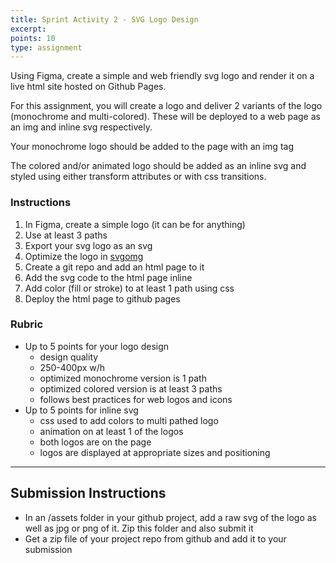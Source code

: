 ```yaml
---
title: Sprint Activity 2 - SVG Logo Design
excerpt:
points: 10
type: assignment
---
```


Using Figma, create a simple and web friendly svg logo and render it on a live html site hosted on Github Pages.

For this assignment, you will create a logo and deliver 2 variants of the logo (monochrome and multi-colored). These will be deployed to a web page as an img and inline svg respectively.

Your monochrome logo should be added to the page with an img tag

The colored and/or animated logo should be added as an inline svg and styled using either transform attributes or with css transitions.

### Instructions

1. In Figma, create a simple logo (it can be for anything)
2. Use at least 3 paths
3. Export your svg logo as an svg
4. Optimize the logo in [svgomg](https://jakearchibald.github.io/svgomg/)
5. Create a git repo and add an html page to it
6. Add the svg code to the html page inline
7. Add color (fill or stroke) to at least 1 path using css
8. Deploy the html page to github pages

### Rubric

- Up to 5 points for your logo design
  - design quality
  - 250-400px w/h
  - optimized monochrome version is 1 path
  - optimized colored version is at least 3 paths
  - follows best practices for web logos and icons
- Up to 5 points for inline svg
  - css used to add colors to multi pathed logo
  - animation on at least 1 of the logos
  - both logos are on the page
  - logos are displayed at appropriate sizes and positioning

---

<h2>Submission Instructions</h2>

- In an /assets folder in your github project, add a raw svg of the logo as well as jpg or png of it. Zip this folder and also submit it
- Get a zip file of your project repo from github and add it to your submission
